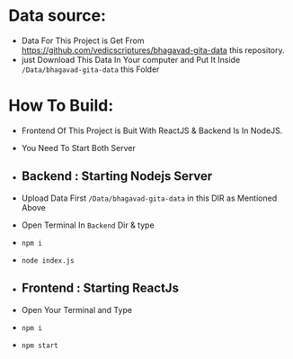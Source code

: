 # <a name="2 Data Source">Data source:</a>

- Data For This Project is Get From https://github.com/vedicscriptures/bhagavad-gita-data this repository.
- just Download This Data In Your computer and Put It Inside `/Data/bhagavad-gita-data` this Folder

# <a name="3 How To Build">How To Build:</a>

  - Frontend Of This Project is Buit With ReactJS & Backend Is In NodeJS.
  - You Need To Start Both Server

  - ## Backend : Starting Nodejs Server
  - Upload Data First `/Data/bhagavad-gita-data` in this DIR as Mentioned Above
  - Open Terminal In `Backend` Dir & type
  - `npm i`
  - `node index.js`
  
  - ## Frontend : Starting ReactJs
  - Open Your Terminal and Type
  - `npm i`
  - `npm start`
